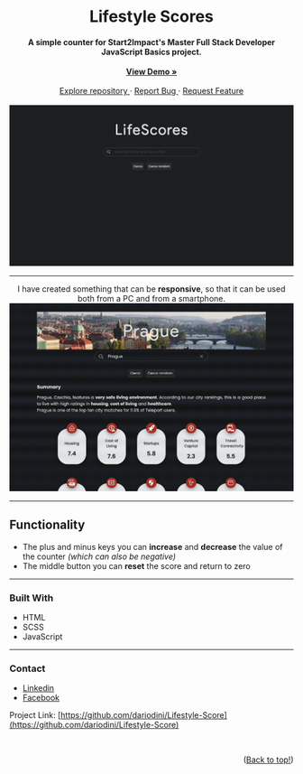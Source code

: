 <span id="readme-top"></span>
<h1 align="center">Lifestyle Scores</h1>

<h4 align="center">A simple counter for Start2Impact's Master Full Stack Developer JavaScript Basics project.
</h4>
<p align="center">
    <a href="https://lifestyle-scores.dariodinicuolo.it/dist/index.html" target="_blank">
        <strong>View Demo »</strong>
    </a>
    <br />
    <br />
    <a href="https://github.com/dariodini/Lifestyle-Score">
        Explore repository
    </a>
    ·
    <a href="https://github.com/dariodini/Lifestyle-Score/issues">
        Report Bug
    </a>
    ·
    <a href="https://github.com/dariodini/Lifestyle-Score/issues">
        Request Feature
    </a>
    <br>
    <br>
    <img alt="Counter image" src="https://github.com/dariodini/Lifestyle-Score/blob/master/src/assets/IMG/readme-pics/lifestyle-scores.png" width="750">
</p>

---

<p align="center">
    I have created something that can be <strong>responsive</strong>, so that it can be used both from a PC and from a smartphone.
    <br>
    <img alt="Counter responsive" src="https://github.com/dariodini/Lifestyle-Score/blob/master/src/assets/IMG/readme-pics/lifestyle-respnsive.gif" width="750">  
</p>

---

## Functionality

* The plus and minus keys you can **increase** and **decrease** the value of the counter _(which can also be negative)_
* The middle button you can **reset** the score and return to zero


---

### Built With

* HTML
* SCSS
* JavaScript

***

### Contact

* [Linkedin](https://it.linkedin.com/in/dariodinicuolo)
* [Facebook](https://www.facebook.com/dariodinicuoloo/)


Project Link: [https://github.com/dariodini/Lifestyle-Score](https://github.com/dariodini/Lifestyle-Score)

<br>

<p align="right">(<a href="#readme-top">Back to top!</a>)</p>